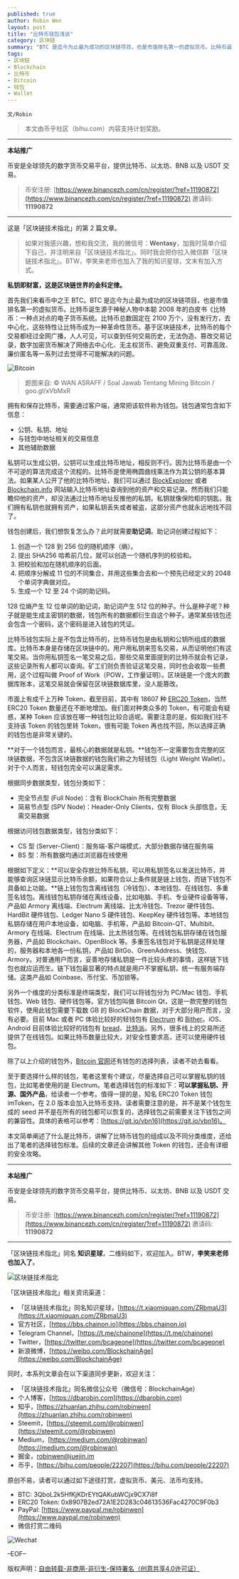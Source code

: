 ```yaml
---
published: true
author: Robin Wen
layout: post
title: "比特币钱包浅谈"
category: 区块链
summary: "BTC 是迄今为止最为成功的区块链项目，也是市值排名第一的虚拟货币。比特币诞生源于神秘人物中本聪 2008 年的白皮书《比特币：一种点对点的电子货币系统。比特币总数固定在 2100 万个，没有发行方，去中心化，这些特性让比特币成为一种革命性货币。基于区块链技术，比特币的每个交易都经过全网广播，人人可见，可以查到任何交易历史，无法伪造、篡改交易记录，数字加密货币解决了网络去中心化、无主权货币、避免双重支付、可靠高效、廉价匿名等一系列过去觉得不可能解决的问题。本文简单阐述了什么是比特币，讲解了比特币钱包的组成以及不同分类维度，还给出了笔者的选择钱包标准。后续的文章还会讲解其他 Token 的钱包，还会有详细的安全攻略。"
tags:
- 区块链
- Blockchain
- 比特币
- Bitcoin
- 钱包
- Wallet
---
```


`文/Robin`

> 本文由币乎社区（bihu.com）内容支持计划奖励。

***

**本站推广**

币安是全球领先的数字货币交易平台，提供比特币、以太坊、BNB 以及 USDT 交易。

> 币安注册: [https://www.binancezh.com/cn/register/?ref=11190872](https://www.binancezh.com/cn/register/?ref=11190872)
> 邀请码: **11190872**

***

这是「区块链技术指北」的第 2 篇文章。

> 如果对我感兴趣，想和我交流，我的微信号：**Wentasy**，加我时简单介绍下自己，并注明来自「区块链技术指北」。同时我会把你拉入微信群「区块链技术指北」。BTW，李笑来老师也加入了我的知识星球，文末有加入方式。

**私钥即财富，这是区块链世界的金科定律。**

首先我们来看币中之王 BTC。BTC 是迄今为止最为成功的区块链项目，也是市值排名第一的虚拟货币。比特币诞生源于神秘人物中本聪 2008 年的白皮书《比特币：一种点对点的电子货币系统。比特币总数固定在 2100 万个，没有发行方，去中心化，这些特性让比特币成为一种革命性货币。基于区块链技术，比特币的每个交易都经过全网广播，人人可见，可以查到任何交易历史，无法伪造、篡改交易记录，数字加密货币解决了网络去中心化、无主权货币、避免双重支付、可靠高效、廉价匿名等一系列过去觉得不可能解决的问题。

![Bitcoin](https://cdn.dbarobin.com/82BCW5k.jpg)

> 题图来自: © WAN ASRAFF / Soal Jawab Tentang Mining Bitcoin / goo.gl/xVbMxR

拥有和保存比特币，需要通过客户端，通常把该软件称为钱包。钱包通常包含如下信息：

* 公钥、私钥、地址
* 与钱包中地址相关的交易信息
* 其他辅助数据

私钥可以生成公钥，公钥可以生成比特币地址，相反则不行。因为比特币是由一个不可逆的算法完成这个流程的。比特币是使用椭圆曲线乘法作为其公钥的基本算法。如果某人公开了他的比特币地址，我们可以通过 [BlockExplorer](https://blockexplorer.com/) 或者 [Blockchain.info](https://blockchain.info) 网站输入比特币地址查询到他的资产和交易记录。然而我们只能瞻仰他的资产，却没法通过比特币地址反推他的私钥。私钥就像保险柜的钥匙，我们拥有私钥也就拥有资产，如果私钥丢失或者被盗，这部分资产也就永远地找不回了。

钱包创建后，我们想恢复怎么办？此时就需要**助记词**。助记词创建过程如下：

1. 创造一个 128 到 256 位的随机顺序（熵）。
2. 提出 SHA256 哈希前几位，就可以创造一个随机序列的校验和。
3. 把校验和加在随机顺序的后面。
4. 把顺序分解成 11 位的不同集合，并用这些集合去和一个预先已经定义的 2048 个单词字典做对应。
5. 生成一个 12 至 24 个词的助记码。

128 位熵产生 12 位单词的助记词，助记词产生 512 位的种子。什么是种子呢？种子就是能生成主密钥的数据，钱包所有的数据都衍生自这个种子。通常某些钱包还会包含一个密码，这个密码是进入钱包的凭证。

比特币钱包实际上是不包含比特币的，比特币钱包是由私钥和公钥所组成的数据库。比特币本身是存储在区块链中的。用户用私钥来签名交易，从而证明他们有这笔交易。当你用私钥签名一笔交易之后，那些交易里面提到的比特币就会有记录，这些记录所有人都可以查询。矿工们则负责验证这笔交易，同时也会收取一些费用，这个过程叫做 Proof of Work（POW，工作量证明）。区块链是一个庞大的数据库账本，这笔交易就会保留在区块链数据库里，没人能篡改。

市面上有成千上万种 Token，截至目前，其中有 18607 种 [ERC20 Token](https://etherscan.io/tokens)，当然 ERC20 Token 数量还在不断地增加。我们面对种类众多的 Token，有可能会有疑惑，某种 Token 应该放在哪一种钱包比较合适呢。需要注意的是，假如我们往不支持该 Token 的钱包里转 Token，很有可能 Token 再也找不回，所以选择正确的钱包也是非常关键的。

**对于一个钱包而言，最核心的数据就是私钥。**钱包不一定需要包含完整的区块链数据，不包含区块链数据的钱包我们称之为轻钱包（Light Weight Wallet）。对于个人而言，轻钱包完全可以满足需求。

根据同步数据类型，钱包分类如下：

* 完全节点型 (Full Node)：含有 BlockChain 所有完整数据
* 简易节点型 (SPV Node)：Header-Only Clients，仅有 Block 头部信息，无需交易数据

根据访问钱包数据类型，钱包分类如下：

* CS 型 (Server-Client)：服务端-客户端模式，大部分数据存储在服务端
* BS 型：所有数据均通过浏览器在线使用

根据如下定义：**可以安全存放比特币私钥，可以用私钥签名以发送比特币，并能够查询区块链显示比特币余额，如果符合以上条件就是链上钱包，而链下钱包不具备如上功能。**链上钱包包含离线钱包（冷钱包）、本地钱包、在线钱包、多重签名钱包。离线钱包私钥存储在离线设备，比如电脑、手机、专业硬件设备等等，产品如 Armory 离线端、Electrum 离线端、比太冷钱包、Trezor 硬件钱包、HardBit 硬件钱包、Ledger Nano S 硬件钱包、KeepKey 硬件钱包等。本地钱包私钥存储在用户本地设备，如电脑、手机等，产品如 Bitcoin-QT、Multibit、Armory 在线端、Electrum 在线端、比太热钱包等。在线钱包私钥存储在钱包服务器，产品如 Blockchain、OpenBlock 等。多重签名钱包对于私钥是这样处理的，服务器和本地各一份私钥，产品如 BitGo、GreenAddress、快钱包、Armory。对普通用户而言，妥善地存储私钥是一件比较头疼的事情，这样链下钱包也就应运而生。链下钱包最显著的特点就是用户不掌握私钥，统一有服务端存储。这类产品如 Coinbase、币付宝、币加锁等。

另外一个维度的分类标准是终端类型，我们可以将钱包分为 PC/Mac 钱包、手机钱包、Web 钱包、硬件钱包等。官方钱包叫做 Bitcoin Qt，这是一款完整的钱包软件，使用此钱包需要下载数 GB 的 BlockChain 数据，对于大部分用户而言，没有必要。目前 Mac 或者 PC 体验比较好的轻钱包有 [Electrum](https://electrum.org) 和 [Bither](https://bither.net)。iOS、Android 目前体验比较好的钱包有 [bread](http://breadapp.com)、[比特派](http://bitpie.com)。另外，很多线上的交易所还提供了在线钱包。如果比特币数量比较大，对安全性要求高，还可以使用硬件钱包。

除了以上介绍的钱包外，[Bitcoin 官网](https://bitcoin.org/zh_CN/wallets/desktop/mac/)还有钱包的选择列表，读者不妨去看看。

至于要选择什么样的钱包，笔者这里有个建议，尽量选择自己可以掌握私钥的钱包，比如笔者使用的是 Electrum。笔者选择钱包的标准如下：**可以掌握私钥、开源、国外产品**，给读者一个参考。值得一提的是，知名 ERC20 Token 钱包 imToken，在 2.0 版本会加入比特币支持。读者需要注意的是，并不是某个钱包生成的 seed 并不是在所有的钱包都可以恢复的，选择钱包之前需要关注下钱包之间的兼容性。具体的表格可以参考：[https://git.io/vbn16](https://git.io/vbn16)。

本文简单阐述了什么是比特币，讲解了比特币钱包的组成以及不同分类维度，还给出了笔者的选择钱包标准。后续的文章还会讲解其他 Token 的钱包，还会有详细的安全攻略。

***

**本站推广**

币安是全球领先的数字货币交易平台，提供比特币、以太坊、BNB 以及 USDT 交易。

> 币安注册: [https://www.binancezh.com/cn/register/?ref=11190872](https://www.binancezh.com/cn/register/?ref=11190872)
> 邀请码: **11190872**

***

「区块链技术指北」同名 **知识星球**，二维码如下，欢迎加入。BTW，**李笑来老师也加入了**。

![区块链技术指北](https://cdn.dbarobin.com/pQxlDqF.jpg)

「区块链技术指北」相关资讯渠道：

* 「区块链技术指北」同名知识星球，[https://t.xiaomiquan.com/ZRbmaU3](https://t.xiaomiquan.com/ZRbmaU3)
* 官方社区，[https://bbs.chainon.io](https://bbs.chainon.io)
* Telegram Channel，[https://t.me/chainone](https://t.me/chainone)
* Twitter，[https://twitter.com/bcageone](https://twitter.com/bcageone)
* 新浪微博，[https://weibo.com/BlockchainAge](https://weibo.com/BlockchainAge)

同时，本系列文章会在以下渠道同步更新，欢迎关注：

* 「区块链技术指北」同名微信公众号（微信号：BlockchainAge）
* 个人博客，[https://dbarobin.com](https://dbarobin.com)
* 知乎，[https://zhuanlan.zhihu.com/robinwen](https://zhuanlan.zhihu.com/robinwen)
* Steemit，[https://steemit.com/@robinwen](https://steemit.com/@robinwen)
* Medium，[https://medium.com/@robinwan](https://medium.com/@robinwan)
* 掘金，[robinwen@juejin.im](https://juejin.im/user/5673ccae60b2260ee435f89a/posts)
* 币乎，[https://bihu.com/people/22207](https://bihu.com/people/22207)

原创不易，读者可以通过如下途径打赏，虚拟货币、美元、法币均支持。

* BTC: 3QboL2k5HfKjKDrEYtQAKubWCjx9CX7i8f
* ERC20 Token: 0x8907B2ed72A1E2D283c04613536Fac4270C9F0b3
* PayPal: [https://www.paypal.me/robinwen](https://www.paypal.me/robinwen)
* 微信打赏二维码

![Wechat](https://cdn.dbarobin.com/SzoNl5b.jpg)

–EOF–

版权声明：[自由转载-非商用-非衍生-保持署名（创意共享4.0许可证）](http://creativecommons.org/licenses/by-nc-nd/4.0/deed.zh)
